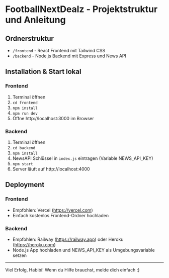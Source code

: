 # FootballNextDealz - Projektstruktur und Anleitung

## Ordnerstruktur
- `/frontend` - React Frontend mit Tailwind CSS
- `/backend` - Node.js Backend mit Express und News API

## Installation & Start lokal

### Frontend
1. Terminal öffnen
2. `cd frontend`
3. `npm install`
4. `npm run dev`
5. Öffne http://localhost:3000 im Browser

### Backend
1. Terminal öffnen
2. `cd backend`
3. `npm install`
4. NewsAPI Schlüssel in `index.js` eintragen (Variable NEWS_API_KEY)
5. `npm start`
6. Server läuft auf http://localhost:4000

## Deployment

### Frontend
- Empfohlen: Vercel (https://vercel.com)
- Einfach kostenlos Frontend-Ordner hochladen

### Backend
- Empfohlen: Railway (https://railway.app) oder Heroku (https://heroku.com)
- Node.js App hochladen und NEWS_API_KEY als Umgebungsvariable setzen

---

Viel Erfolg, Habibi! Wenn du Hilfe brauchst, melde dich einfach :)